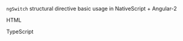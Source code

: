 `ngSwitch` structural directive basic usage in NativeScript + Angular-2

HTML

<snippet id='using-ngswitch-html'/>

TypeScript

<snippet id='using-ngswitch-code'/>

